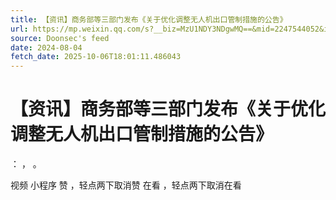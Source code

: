 ```yaml
---
title: 【资讯】商务部等三部门发布《关于优化调整无人机出口管制措施的公告》
url: https://mp.weixin.qq.com/s?__biz=MzU1NDY3NDgwMQ==&mid=2247544052&idx=2&sn=989e7dfef3e058f7c76f504c736ba0d1
source: Doonsec's feed
date: 2024-08-04
fetch_date: 2025-10-06T18:01:11.486043
---
```


# 【资讯】商务部等三部门发布《关于优化调整无人机出口管制措施的公告》

：
，
。

视频
小程序
赞
，轻点两下取消赞
在看
，轻点两下取消在看
